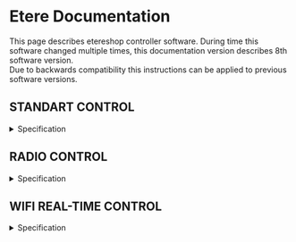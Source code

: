 # Etere Documentation 
This page describes etereshop controller software.
During time this software changed multiple times, this documentation version describes 8th software version.  
Due to backwards compatibility this instructions can be applied to previous software versions.

## STANDART CONTROL

<details> <summary>Specification</summary>
Available for controllers:

    -ESP8266
    -ESP32
    
With this type of control, changing the effects is carried out by pressing the buttons of the controller itself   
    
### Simple mode

<details> <summary>Description</summary>

For a simple stand-alone mode with switching the effect using a button, the configuration file should contain the following line:

    play.default=0;

    or

    play.default=Manual;

    or nothing
</details>

### Auto-switch mode

<details> <summary>Description</summary>
When the mode is active, your controller will cycle through effects in an endless loop every N seconds.
To activate this mode, set the following line in the configuration file:

    play.default=2;

    or

    play.default=Auto;

You also need to create an `auto.txt` file and write the time value in milliseconds to this file. Example: 

    15000 - effects will switch every 15 seconds.

To activate automatic switching of effects after turning on the product, you just need to press the button of the switching effect.

To activate the blackout effect, you need to press and hold any button for about 1.5-2 seconds.
Blackout effect - the effect at which all LEDs go out

> **Note:** LEDs continue to consume power while playing the blackout effect
</details>

### Playlist mode

<details> <summary>Description</summary>
You also can program your own show. 
To activate this mode, set the following line in the configuration file:

    play.default=1;
    
    or
    
    play.default=Playlist;

Also, you need to create an auto.txt file and write the number of effects and the time when the effect should be switched after the start of the show in this file. The show starts after clicking the switch effect button.
    
`show.txt` file example:
    
    1, 0:00
    2, 0:10			| Effect with the name S2 can't be found on sd Card -> ignoring
    3, 0:25			| Activate effect S3 after 25 seconds from click.
    0, 0:30			| Activate blackout at 30th second from click.
    4, 0:31			| Activate S4 at second 31
    12, 0:35:541		| Activate S12 at 35.541
    1, 40100		| Activate S1 in 41.1 seconds after click (time in msec)
    0, 0:50			| Activate blackout at 50th second
    3, 1:05			| Activate S3 at 1:05, this effect will be active until you turn off the controller.

How it works:

    Set S1 effect at the start (0th second) from button click
    Set S2 effect at 10th second.
    Set S3 effect at 25th second.
    Set blackout effect at 30th second.
    ...
    
Remember to set the dimming effect (number 0) at the end if you want to turn off the LEDs at the end of the show.    
To do this, press and hold the button for about 1.5-2 seconds.

If the controller cannot find an effect by the sequence number specified in the playlist, that effect will be ignored. The previous effect will continue to play.
</details>

### Test mode

<details> <summary>Description</summary>
Service mode for testing and detecting problems with LEDs.

> **Note:** This mode is not custom

    play.default=3;
    or
    play.default=Test;
</details>   
</details>




## RADIO CONTROL
    
<details> <summary>Specification</summary>  
Radio control is an extension of the standard control.
    
To enable the radio, add the following line to the configuration file:

   - if the controller should only listen to the radio channel;

       `radio.pattern=input;`

   - if the controller only needs to send a radio signal to other receivers;
    
       `radio.pattern=output;`

   - if the controller must simultaneously listen to the radio and send it to other receivers;

       `radio.pattern=group;` 

The radio signal only transmits the effect number. If the controller receives this value, it must change the current effect number to the received number and play that effect assuming that it exists on the controller's memory card.
    
In output mode and group mode, the controller will send the effect value if it was changed by pressing the effect switch button (not applicable to special transmitter controllers such as DMX-RF 20-button remote controller).    
    
### Radio module settings
    
<details> <summary>Description</summary>

If you have several groups of radio-controlled LED products and want to control them independently, you can change the radio channels. Signals from different channels do not overlap with each other.
    
To change the radio channel, you need to add the following line to the config file:

`radio.channel=#;`

Where # is the number of the channel that can range from 1 to 127.

Default channel is 1;

</details>
    
### Advanced settings    

<details> <summary>Description</summary>

You can also create virtual subchannels. This option has been added to use multiple DMX channels to control LED products with a DMX-RF transmitter.

Advanced settings are activated by adding the following code to the config file:

`radio.version=1;`

The number of subchannels is regulated by the following line:
    
`radio.v1.bits=#;`    
    
Where # - subchannel mode, it must be between 1 and 4:
    
    - If 1: up to 2 subchannels but 127 numbers of effects max.
    - If 2: up to 4 subchannels but 63 numbers of effects max.
    - If 3: up to 8 subchannels but 31 numbers of effects max.
    - If 4: up to 16 subchannels but 15 numbers of effects max.
    
All receivers must have the same settings. If the transmitter sends a radio signal to 5 receivers, then each receiver should have 
    radio.v1.bits = 3 (4 < 5 < 8).

`radio.v1.address=0;`
Subchannel address for the receiver.
    - If radio.v1.bits=1 then value in range from 0 to 1;
    - If radio.v1.bits=2 then value in range from 0 to 3;
    - If radio.v1.bits=3 then value in range from 0 to 7;
    - If radio.v1.bits=4 then value in range from 0 to 15;
    
`radio.v1.reset=0;`
Blackout/stop value. We recommend that you do not change this value.

`radio.v1.output=[0,1];`
Output address [addr,addr,addr] for output and group modes.

</details>

### Integration with standalone modes    

<details> <summary>Description</summary>    

Simple standalone mode
Works autonomously as usual. In radio group mode or output mode, if you press a button to change the effect, the controller also sends a signal to other LED products to change the effect to the same number.
The number of effects must be the same on each controller, otherwise switching to the missing effect will be ignored. A long press on the button will stop the effects playback.

Auto and show/playlist mode

A short press of the button sends a signal to start playback of the sequence to each controller-listener. A long press on the button will stop the effects playback.

</details>

Possible types of radio transmitters:
    
   <details> <summary>Description</summary>     
    
   - Twenty button console
    
        <details> <summary>Description</summary> 
  
        ![image](images/Twenty_button_console.jpg) 
        
        The remote control consists of: a controller box unit with 20 buttons, an external radio antenna 433MHz, a power bank, a USB cable.    
        
        There are 2 versions of the remote control: for 20 effects and for 36 effects.

        Version with 20 effects: each button triggers one effect from 1 to 20.

        Version with 36 effects: 
            
            18 buttons for switching effects, 2 buttons for setting page 1 or 2. 
            If page #1 is selected: buttons 1-18 → effects 1-18. 
            If page # 2 is selected: buttons 1-18 → effects 19-36.
            
        The radio channel cannot be changed by hardware restrictions.
    
        </details>
    
   - DMX device
   
        [**Manual**](https://github.com/etereman/-controller-documentation-control-types-/blob/main/README.md#standart-control).

</details>  
    
</details>
    
       
## WIFI REAL-TIME CONTROL    
       
<details> <summary>Specification</summary>      
    
Available on ESP8266 and ESP32.

Network data type: Art-Net packets.

Limitations:
    
  - ESP8266 - 680 LEDs or 4 universes
  - ESP32 - 1700 LEDs or 10 universes (it is recommended to use fewer LEDs for more stability)
   
Universe is an Artnet networking package containing data for 170 LEDs.
Supported WiFi protocols: IEEE 802.11b/g/n.

### WiFi settings for config.txt file
    
<details> <summary>Description</summary>    

`wifi.mode=sta;`
    
`'sta'` or `'ap'`. This means that the controller must be connected to the user’s Wi-Fi hotspot, otherwise, the controller will create its own hotspot with the parameters shown below. We recommend using the `"sta"` mode.
Warning! Signal quality and network stability largely depend on the hardware of your access point! A regular cheap home router may not be enough for your tasks.

`wifi.ssid=Point1234;`
Access point name.

`wifi.password=pass4321;`
Access point password.

`wifi.ip=192.168.1.99;`
IP address of controller in network.

`wifi.netmask=255.255.255.0;`
Standard network mask, no need to change in most situations.

`wifi.gateway=192.168.1.1;`
Same as IP, but the last number may be any from 0 to 255. The gateway is only needed to work over the Internet. There is no internet functionality at this moment.

`play.defaultPlayMode=4;`
or
`play.defaultPlayMode=Art-Net;`
Sets this mode as default mode.


</details>
    
     
